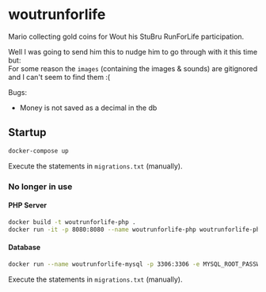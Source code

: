 woutrunforlife
==============

Mario collecting gold coins for Wout his StuBru RunForLife participation.

Well I was going to send him this to nudge him to go through with it this time but:  
For some reason the `images` (containing the images & sounds) are gitignored and I can't seem to find them :(

Bugs:
- Money is not saved as a decimal in the db


Startup
-------

```bash
docker-compose up
```

Execute the statements in `migrations.txt` (manually).


### No longer in use

#### PHP Server

```bash
docker build -t woutrunforlife-php .
docker run -it -p 8080:8080 --name woutrunforlife-php woutrunforlife-php
```

#### Database

```bash
docker run --name woutrunforlife-mysql -p 3306:3306 -e MYSQL_ROOT_PASSWORD=my-secret-pw -d mysql:5.5.60
```

Execute the statements in `migrations.txt` (manually).
